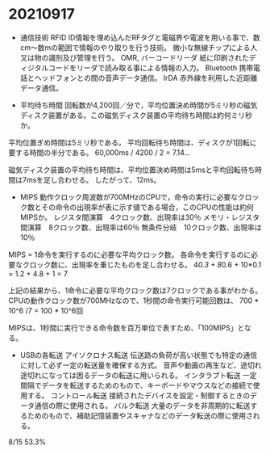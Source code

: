 # 20210917

- 通信技術
RFID
ID情報を埋め込んだRFタグと電磁界や電波を用いる事で、数cm〜数mの範囲で情報のやり取りを行う技術。
微小な無線チップによる人又は物の識別及び管理を行う。
OMR, バーコードリーダ
紙に印刷されたディジタルコードをリーダで読み取る事による情報の入力。
Bluetooth
携帯電話とヘッドフォンとの間の音声データ通信。
IrDA
赤外線を利用した近距離データ通信。

- 平均待ち時間
回転数が4,200回／分で，平均位置決め時間が5ミリ秒の磁気ディスク装置がある。この磁気ディスク装置の平均待ち時間は約何ミリ秒か。

平均位置ぎめ時間は5ミリ秒である。
平均回転待ち時間は、ディスクが1回転に要する時間の半分である。
60,000ms / 4200 / 2 = 7.14...

磁気ディスク装置の平均待ち時間は、平均位置決め時間は5msと平均回転待ち時間は7msを足し合わせる。
したがって、12ms。

- MIPS
動作クロック周波数が700MHzのCPUで，命令の実行に必要なクロック数とその命令の出現率が表に示す値である場合，このCPUの性能は約何MIPSか。
レジスタ間演算　4クロック数、出現率は30％
メモリ・レジスタ間演算　8クロック数、出現率は60％
無条件分岐　10クロック数、出現率は10％

MIPS = 1命令を実行するのに必要な平均クロック数。
各命令を実行するのに必要なクロック数に、出現率を乗じたものを足し合わせる。
4*0.3 + 8*0.6 + 10*0.1 = 1.2 + 4.8 + 1 = 7

上記の結果から、1命令に必要な平均クロック数は7クロックである事がわかる。
CPUの動作クロック数が700MHzなので、1秒間の命令実行可能回数は、
700 * 10^6 /7 = 100 * 10^6回

MIPSは、1秒間に実行できる命令数を百万単位で表すため、「100MIPS」となる。

- USBの各転送
アイソクロナス転送
伝送路の負荷が高い状態でも特定の通信に対して必ず一定の転送量を確保する方式。
音声や動画の再生など、途切れ途切れになっては困るデータの転送に用いられる。
インタラプト転送
一定間隔でデータを転送するためのもので、キーボードやマウスなどの接続で使用する。
コントロール転送
接続されたデバイスを設定・制御するときのデータ通信の際に使用される。
バルク転送
大量のデータを非周期的に転送するためのもので、補助記憶装置やスキャナなどのデータ転送の際に使用される。

8/15 53.3%
